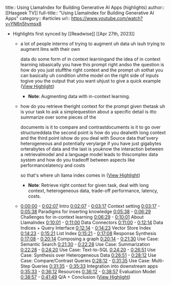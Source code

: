 title:: Using LlamaIndex for Building Generative AI Apps (highlights)
author:: [[Hasgeek TV]]
full-title:: "Using LlamaIndex for Building Generative AI Apps"
category:: #articles
url:: https://www.youtube.com/watch?v=YN6n5hvmsx8

- Highlights first synced by [[Readwise]] [[Apr 27th, 2023]]
	- a lot of people interms of trying to augment uh data uh isuh trying to augment llms with their own
	  
	  data do some form of in context learningand the idea of in context learning isbasically you have this prompt right andso the question is how do you just stuffthe right context and the prompt uh sothat you can basically uh condition uhthe model on the right side of inputs togive you the output that you want uhjust to give a quick example ([View Highlight](https://read.readwise.io/read/01gyptk885w1f2m1y6j45w4dww))
		- **Note**: Augmenting data with in-context learning.
	- how do you retrieve theright context for the prompt given thetask uh is your task to ask a simplequestion about a specific detail is itto summarize over some pieces of the
	  
	  documents is it to compare and contrastdocuments is it to go over structureddata the second point is how do you dealwith long context and the third point ishow do you deal with Source data that'svery heterogeneous and potentially verylarge if you have just gigabytes orterabytes of data and the last is youknow the interaction between a retrievalmodel and a language model leads to thiscomplex data system and how do you tradeoff between aspects like performancelatency and costs
	  
	  so that's where uh llama index comes in ([View Highlight](https://read.readwise.io/read/01gyptq838mebcpdejav160x9f))
		- **Note**: Retrieve right context for given task, deal with long context, heterogeneous data, trade-off performance, latency, costs.
	- [0:00:00](https://www.youtube.com/watch?v=YN6n5hvmsx8&t=0s) - [0:02:07](https://www.youtube.com/watch?v=YN6n5hvmsx8&t=127s) Intro [0:02:07](https://www.youtube.com/watch?v=YN6n5hvmsx8&t=127s) - [0:03:17](https://www.youtube.com/watch?v=YN6n5hvmsx8&t=197s) Context setting [0:03:17](https://www.youtube.com/watch?v=YN6n5hvmsx8&t=197s) - [0:05:38](https://www.youtube.com/watch?v=YN6n5hvmsx8&t=338s) Paradigms for inserting knowledge [0:05:38](https://www.youtube.com/watch?v=YN6n5hvmsx8&t=338s) - [0:06:29](https://www.youtube.com/watch?v=YN6n5hvmsx8&t=389s) Challenges for in-context learning [0:06:29](https://www.youtube.com/watch?v=YN6n5hvmsx8&t=389s) - [0:10:01](https://www.youtube.com/watch?v=YN6n5hvmsx8&t=601s) About LlamaIndex [0:10:01](https://www.youtube.com/watch?v=YN6n5hvmsx8&t=601s) - [0:11:00](https://www.youtube.com/watch?v=YN6n5hvmsx8&t=660s) Data Connectors [0:11:00](https://www.youtube.com/watch?v=YN6n5hvmsx8&t=660s) - [0:12:14](https://www.youtube.com/watch?v=YN6n5hvmsx8&t=734s) Data Indices + Query Interface [0:12:14](https://www.youtube.com/watch?v=YN6n5hvmsx8&t=734s) - [0:14:23](https://www.youtube.com/watch?v=YN6n5hvmsx8&t=863s) Vector Store Index [0:14:23](https://www.youtube.com/watch?v=YN6n5hvmsx8&t=863s) - [0:15:21](https://www.youtube.com/watch?v=YN6n5hvmsx8&t=921s) List Index [0:15:21](https://www.youtube.com/watch?v=YN6n5hvmsx8&t=921s) - [0:17:08](https://www.youtube.com/watch?v=YN6n5hvmsx8&t=1028s) Response Synthesis [0:17:08](https://www.youtube.com/watch?v=YN6n5hvmsx8&t=1028s) - [0:20:14](https://www.youtube.com/watch?v=YN6n5hvmsx8&t=1214s) Composing a graph [0:20:14](https://www.youtube.com/watch?v=YN6n5hvmsx8&t=1214s) - [0:21:30](https://www.youtube.com/watch?v=YN6n5hvmsx8&t=1290s) Use Case: Semantic Search [0:21:30](https://www.youtube.com/watch?v=YN6n5hvmsx8&t=1290s) - [0:22:28](https://www.youtube.com/watch?v=YN6n5hvmsx8&t=1348s) Use Case: Summarization [0:22:28](https://www.youtube.com/watch?v=YN6n5hvmsx8&t=1348s) - [0:24:20](https://www.youtube.com/watch?v=YN6n5hvmsx8&t=1460s) Use Case: Text-to-SQL [0:24:20](https://www.youtube.com/watch?v=YN6n5hvmsx8&t=1460s) - [0:26:51](https://www.youtube.com/watch?v=YN6n5hvmsx8&t=1611s) Use Case: Synthesis over Heterogeneous Data [0:26:51](https://www.youtube.com/watch?v=YN6n5hvmsx8&t=1611s) - [0:28:12](https://www.youtube.com/watch?v=YN6n5hvmsx8&t=1692s) Use Case: Compare/Contrast Queries [0:28:12](https://www.youtube.com/watch?v=YN6n5hvmsx8&t=1692s) - [0:31:35](https://www.youtube.com/watch?v=YN6n5hvmsx8&t=1895s) Use Case: Multi-Step Queries [0:31:35](https://www.youtube.com/watch?v=YN6n5hvmsx8&t=1895s) - [0:35:33](https://www.youtube.com/watch?v=YN6n5hvmsx8&t=2133s) Integration into downstream apps [0:35:33](https://www.youtube.com/watch?v=YN6n5hvmsx8&t=2133s) - [0:36:12](https://www.youtube.com/watch?v=YN6n5hvmsx8&t=2172s) Resources [0:36:12](https://www.youtube.com/watch?v=YN6n5hvmsx8&t=2172s) - [0:38:57](https://www.youtube.com/watch?v=YN6n5hvmsx8&t=2337s) Evaluation Model [0:38:57](https://www.youtube.com/watch?v=YN6n5hvmsx8&t=2337s) - [0:41:49](https://www.youtube.com/watch?v=YN6n5hvmsx8&t=2509s) Q/A + Conclusion ([View Highlight](https://read.readwise.io/read/01gypsprwd76f8v7ecwchga70w))